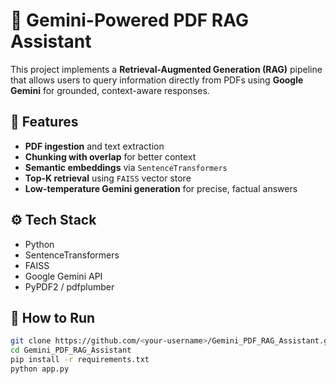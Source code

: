 # 📄 Gemini-Powered PDF RAG Assistant

This project implements a **Retrieval-Augmented Generation (RAG)** pipeline that allows users to query information directly from PDFs using **Google Gemini** for grounded, context-aware responses.

## 🧠 Features
- **PDF ingestion** and text extraction
- **Chunking with overlap** for better context
- **Semantic embeddings** via `SentenceTransformers`
- **Top-K retrieval** using `FAISS` vector store
- **Low-temperature Gemini generation** for precise, factual answers

## ⚙️ Tech Stack
- Python
- SentenceTransformers
- FAISS
- Google Gemini API
- PyPDF2 / pdfplumber

## 🚀 How to Run
```bash
git clone https://github.com/<your-username>/Gemini_PDF_RAG_Assistant.git
cd Gemini_PDF_RAG_Assistant
pip install -r requirements.txt
python app.py
